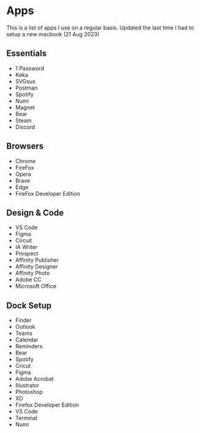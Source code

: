 # Apps

This is a list of apps I use on a regular basis. Updated the last time I had to setup a new macbook (21 Aug 2023)

## Essentials

- 1 Password
- Keka
- SVGsus
- Postman
- Spotify
- Numi
- Magnet
- Bear
- Steam
- Discord

## Browsers

- Chrome
- FireFox
- Opera
- Brave
- Edge
- FireFox Developer Edition

## Design & Code

- VS Code
- Figma
- Circuit
- IA Writer
- Prospect
- Affinity Publisher
- Affinity Designer
- Affinity Photo
- Adobe CC
- Microsoft Office

## Dock Setup

- Finder
- Outlook
- Teams
- Calendar
- Reminders
- Bear
- Spotify
- Cricut
- Figma
- Adobe Acrobat
- Illustrator
- Photoshop
- XD
- Firefox Developer Edition
- VS Code
- Terminal
- Numi
